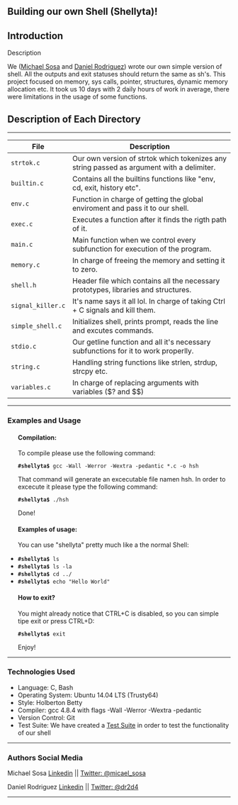 <!DOCTYPE html>
<html lang="en">
	<body>
			<article>
				<h1>
					Building our own Shell (Shellyta)!
				</h1>
				<h2>
					Introduction
				</h2>
				<p>Description</p>
				<p>We (<a href="https://twitter.com/micael_sosa">Michael Sosa</a> and <a href="https://twitter.com/micael_sosa">Daniel Rodriguez</a>) wrote our own simple version of shell. All the outputs and exit statuses should return the same as sh's. This project focused on memory, sys calls, pointer, structures, dynamic memory allocation etc. It took us 10 days with 2 daily hours of work in average, there were limitations in the usage of some functions.</p>
				<h2>
					Description of Each Directory
				</h2>
				<hr>
				<table>
					<thead>
						<tr>
							<th>File</th>
							<th>Description</th>
						</tr>
					</thead>
					<tbody>
						<tr>
							<td><code>strtok.c</code></td>
							<td>Our own version of strtok which tokenizes any string passed as argument with a delimiter.</td>
						</tr>
						<tr>
							<td><code>builtin.c</code></td>
							<td>Contains all the builtins functions like "env, cd, exit, history etc".</td>
						</tr>
						<tr>
							<td><code>env.c</code></td>
							<td>Function in charge of getting the global enviroment and pass it to our shell.</td>
						</tr>
						<tr>
							<td><code>exec.c</code></td>
							<td>Executes a function after it finds the rigth path of it.</td>
						</tr>
						<tr>
							<td><code>main.c</code></td>
							<td>Main function when we control every subfunction for execution of the program.</td>
						</tr>
						<tr>
							<td><code>memory.c</code></td>
							<td>In charge of freeing the memory and setting it to zero.</td>
						</tr>
						<tr>
							<td><code>shell.h</code></td>
							<td>Header file which contains all the necessary prototypes, libraries and structures.</td>
						</tr>
						<tr>
							<td><code>signal_killer.c</code></td>
							<td>It's name says it all lol. In charge of taking Ctrl + C signals and kill them.</td>
						</tr>
						<tr>
							<td><code>simple_shell.c</code></td>
							<td>Initializes shell, prints prompt, reads the line and excutes commands.</td>
						</tr>
						<tr>
							<td><code>stdio.c</code></td>
							<td>Our getline function and all it's necessary subfunctions for it to work properlly.</td>
						</tr>
						<tr>
							<td><code>string.c</code></td>
							<td>Handling string functions like strlen, strdup, strcpy etc.</td>
						</tr>
						<tr>
							<td><code>variables.c</code></td>
							<td>In charge of replacing arguments with variables ($? and $$)</td>
						</tr>
					</tbody>
				</table>
				<hr>
				<h3>
					Examples and Usage
				</h3>
				<ul>
					<h4>Compilation:</h4>
					<p>To compile please use the following command:</p>
					<code><strong>#shellyta$ </strong>gcc -Wall -Werror -Wextra -pedantic *.c -o hsh</code>
					<p>That command will generate an excecutable file namen hsh. In order to excecute it please type the following command:</p>
					<code><strong>#shellyta$ </strong>./hsh</code>
					<p>Done!</p>
					<h4>Examples of usage:</h4>
					<p>You can use "shellyta" pretty much like a the normal Shell:</p>
					<li><code><strong>#shellyta$ </strong>ls</code></li>
					<li><code><strong>#shellyta$ </strong>ls -la</code></li>
					<li><code><strong>#shellyta$ </strong>cd ../</code></li>
					<li><code><strong>#shellyta$ </strong>echo "Hello World"</code></li>
					<h4>How to exit?</h4>
					<p>You might already notice that CTRL+C is disabled, so you can simple tipe exit or press CTRL+D:</p>
					<code><strong>#shellyta$ </strong>exit</code><br>
					<p>Enjoy!</p>
				</ul>
				<hr>
				<h3>
					Technologies Used
				</h3>
				<ul>
					<li>Language: C, Bash</li>
					<li>Operating System: Ubuntu 14.04 LTS (Trusty64)</li>
					<li>Style: Holberton Betty</li>
					<li>Compiler: gcc 4.8.4 with flags -Wall -Werror -Wextra -pedantic</li>
					<li>Version Control: Git</li>
					<li>Test Suite: We have created a <a href="https://github.com/luischaparroc/bog-0619_shell_test_suite" target="n_blank">Test Suite</a> in order to test the functionality of our shell</li>
				</ul>
				<hr>
				<h3>
					Authors Social Media
				</h3>
				<p>Michael Sosa <a href="https://www.linkedin.com/in/michael-sosa/" rel="nofollow">Linkedin</a> || <a href="https://twitter.com/micael_sosa" rel="nofollow">Twitter: @micael_sosa</a></p>
				<p>Daniel Rodriguez <a href="https://www.linkedin.com/in/dr2d4/" rel="nofollow">Linkedin</a> || <a href="https://twitter.com/dr2d4" rel="nofollow">Twitter: @dr2d4</a></p>
				<hr>
			</article>
	</body>
</html>
